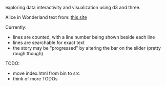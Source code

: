 exploring data interactivity and visualization using d3 and three.

Alice in Wonderland text from: [this site](http://www.umich.edu/~umfandsf/other/ebooks/alice30.txt)

Currently:
- lines are counted, with a line number being shown beside each line
- lines are searchable for exact text
- the story may be "progressed" by altering the bar on the slider (pretty rough though)


TODO:
  - move index.html from bin to src
  - think of more TODOs 
